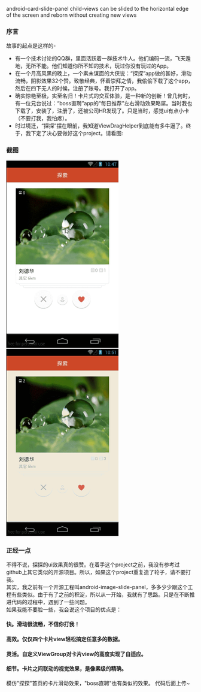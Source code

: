 android-card-slide-panel
child-views can be slided to the horizontal edge of the screen and reborn without creating new views
### 序言
故事的起点是这样的-<br>
* 有一个技术讨论的QQ群，里面活跃着一群技术牛人。他们编码一流，飞天遁地，无所不能。他们知道你所不知的技术，玩过你没有玩过的App。<br>
* 在一个月高风黑的晚上，一个素未谋面的大侠说：“探探”app做的甚好，滑动流畅，阴影效果32个赞。致敬经典，怀着崇拜之情，我偷偷下载了这个app，然后在四下无人的时候，注册了账号。我打开了app。<br>
* 确实惊艳至极，实至名归！卡片式的交互体验，是一种新的创新！曾几何时，有一位兄台说过：“boss直聘”app的“每日推荐”左右滑动效果略屌。当时我也下载了，安装了，注册了，还被公司HR发现了。只是当时，感觉ui有点小卡（不要打我，我怕疼）。<br>
* 时过境迁，“探探”摆在眼前，我知道ViewDragHelper到底能有多牛逼了。终于，我下定了决心要做好这个project。请看图:<br>

### 截图
<td>
	 <img src="capture01.gif" width="300" height="500" />
	 <img src="capture03.gif" width="300" height="500" />
</td>

### 正经一点
不得不说，探探的ui效果真的很赞。在着手这个project之前，我没有参考过github上其它类似的开源项目。所以，如果这个project重复造了轮子，请不要打我。<br>
其实，我之前有一个开源工程叫android-image-slide-panel，多多少少跟这个工程有些类似。由于有了之前的积淀，所以从一开始，我就有了思路。只是在不断推进代码的过程中，遇到了一些问题。<br>
如果我能不要脸一些，我会说这个项目的优点是：<br>
#### 快。滑动很流畅，不信你打我！<br>
#### 高效。仅仅四个卡片view轻松搞定任意多的数据。<br>
#### 灵活。自定义ViewGroup对卡片view的高度实现了自适应。<br>
#### 细节。卡片之间联动的视觉效果，是像素级的精确。<br>

模仿"探探"首页的卡片滑动效果，"boss直聘"也有类似的效果。
代码后面上传~
